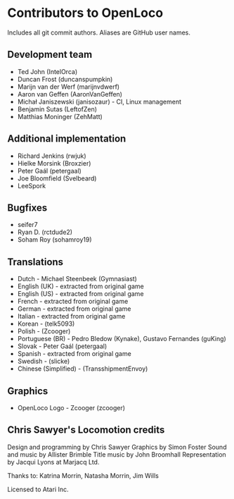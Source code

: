 # Contributors to OpenLoco
Includes all git commit authors. Aliases are GitHub user names.

## Development team
* Ted John (IntelOrca)
* Duncan Frost (duncanspumpkin)
* Marijn van der Werf (marijnvdwerf)
* Aaron van Geffen (AaronVanGeffen)
* Michał Janiszewski (janisozaur) - CI, Linux management
* Benjamin Sutas (LeftofZen)
* Matthias Moninger (ZehMatt)

## Additional implementation
* Richard Jenkins (rwjuk)
* Hielke Morsink (Broxzier)
* Peter Gaál (petergaal)
* Joe Bloomfield (Svelbeard)
* LeeSpork

## Bugfixes
* seifer7
* Ryan D. (rctdude2)
* Soham Roy (sohamroy19)

## Translations
* Dutch - Michael Steenbeek (Gymnasiast)
* English (UK) - extracted from original game
* English (US) - extracted from original game
* French - extracted from original game
* German - extracted from original game
* Italian - extracted from original game
* Korean - (telk5093)
* Polish - (Zcooger)
* Portuguese (BR) - Pedro Bledow (Kynake), Gustavo Fernandes (guKing)
* Slovak - Peter Gaál (petergaal)
* Spanish - extracted from original game
* Swedish - (slicke)
* Chinese (Simplified) - (TransshipmentEnvoy)

## Graphics
* OpenLoco Logo - Zcooger (zcooger)

## Chris Sawyer's Locomotion credits
Design and programming by Chris Sawyer
Graphics by Simon Foster
Sound and music by Allister Brimble
Title music by John Broomhall
Representation by Jacqui Lyons at Marjacq Ltd.

Thanks to: Katrina Morrin, Natasha Morrin, Jim Wills

Licensed to Atari Inc.
